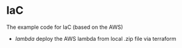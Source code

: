 # IaC #
The example code for IaC (based on the AWS)

- *lambda* deploy the AWS lambda from local .zip file via terraform
